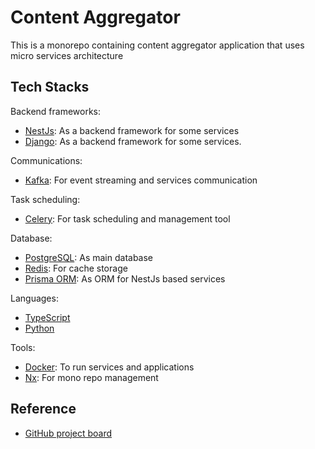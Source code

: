 # Content Aggregator

This is a monorepo containing content aggregator application that uses micro services architecture

## Tech Stacks

Backend frameworks:

-   [NestJs](https://docs.nestjs.com/): As a backend framework for some services
-   [Django](https://docs.djangoproject.com/en/4.1/): As a backend framework for some services.

Communications:

-   [Kafka](https://kafka.apache.org/): For event streaming and services communication

Task scheduling:

-   [Celery](https://docs.celeryq.dev/en/stable/userguide/tasks.html): For task scheduling and management tool

Database:

-   [PostgreSQL](https://www.postgresql.org/): As main database
-   [Redis](https://redis.io/): For cache storage
-   [Prisma ORM](https://www.prisma.io/): As ORM for NestJs based services

Languages:

-   [TypeScript](https://www.typescriptlang.org/)
-   [Python](https://www.python.org/)

Tools:

-   [Docker](): To run services and applications
-   [Nx](): For mono repo management

## Reference

-   [GitHub project board](https://github.com/users/endalk200/projects/11/views/1)
